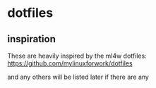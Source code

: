 # dotfiles

## inspiration

These are heavily inspired by the ml4w dotfiles: https://github.com/mylinuxforwork/dotfiles

and any others will be listed later if there are any
